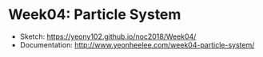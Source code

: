# Week04: Particle System
* Sketch: https://yeony102.github.io/noc2018/Week04/
* Documentation: http://www.yeonheelee.com/week04-particle-system/